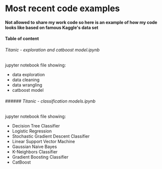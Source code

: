 # Most recent code examples

#### Not allowed to share my work code so here is an example of how my code looks like based on famous Kaggle's data set

#### Table of content

###### Titanic - exploration and catboost model.ipynb
  jupyter notebook file showing:
  - data exploration
  - data cleaning
  - data wrangling
  - catboost model

###### ###### Titanic - classification models.ipynb
  jupyter notebook file showing:
  - Decision Tree Classifier
  - Logistic Regression
  - Stochastic Gradient Descent Classifier
  - Linear Support Vector Machine
  - Gaussian Naive Bayes
  - K-Neighbors Classifier
  - Gradient Boosting Classifier
  - CatBoost
